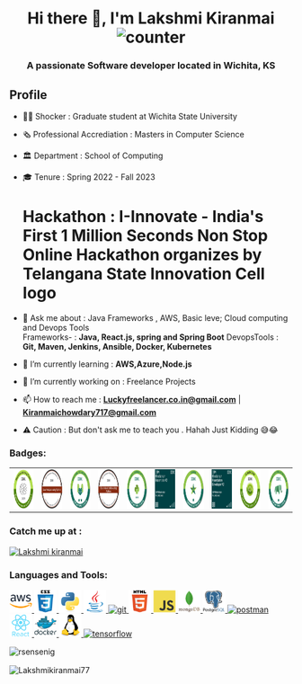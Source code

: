 ### <h1 align="center"> Hi there 👋, I'm Lakshmi Kiranmai ![counter](https://eng64hrnquaxti9.m.pipedream.net)</h1>
<h3 align="center">A passionate Software developer located in Wichita, KS </h3>
<h2 align ="Left"> Profile</h2>

- 👩‍🎓 Shocker :  Graduate student at Wichita State University
  
- 🗞 Professional Accrediation : Masters in Computer Science
  
- 🏛 Department :   School of Computing
  
- 🎓 Tenure : Spring 2022 - Fall 2023
  # Hackathon : I-Innovate - India's First 1 Million Seconds Non Stop Online Hackathon organizes by Telangana State Innovation Cell logo
- 💬 Ask me about :  Java Frameworks , AWS, Basic leve; Cloud computing  and Devops Tools  
     Frameworks- :  **Java, React.js, spring and Spring Boot**
     DevopsTools : **Git, Maven, Jenkins, Ansible, Docker, Kubernetes**

- 🌱 I’m currently learning : **AWS,Azure,Node.js**
  
- 🔭 I’m currently working on : Freelance Projects 
  
- 📫 How to reach me : **Luckyfreelancer.co.in@gmail.com** | **Kiranmaichowdary717@gmail.com**
  
- ⚠️ Caution :  But don't ask me to teach you .  Hahah Just Kidding 😅😂


<h3 align="left">Badges:</h3>
<table>
  <tr>
    <td>
        <a href ="https://www.credly.com/badges/e7a51bcd-e5b6-433a-b590-b1667a0db81e"  target="_blank" rel="noreferrer"> 
         <img src= "https://github.com/Lakshmikiranmai77/Lakshmikiranmai77/blob/main/Dig_Dev_Conf_-_Mach_Learn_Track.png" 
           alt="Digital Developer Conference: Machine Learning Track"  height="70" width="70" />
        </a>
    </td>

  <td>
    <a href ="https://www.credly.com/badges/979e7e21-d02a-4e52-957b-b5e3d53d6b05"  target="_blank" rel="noreferrer"> 
         <img src= "https://github.com/Lakshmikiranmai77/Lakshmikiranmai77/blob/main/Data_Analysis_using_Python.png" 
           alt="Data Analysis using Python" height="70" width="70" />
   </a>        
  </td>


   <td>
     <a href ="https://www.credly.com/badges/dc995fca-d391-48a9-9ee4-795e61be54a4"  target="_blank" rel="noreferrer"> 
         <img src= "https://github.com/Lakshmikiranmai77/Lakshmikiranmai77/blob/main/Big_Data_Found_Level_2_-_CC_v2.png" 
           alt="Big Data Foundations - Level 2" height="70" width="70" /> 
      </a>
   </td>

 <td>
    <a href ="https://www.credly.com/badges/3d69e9ba-07ba-44bf-8d8b-99afd6076b3e"  target="_blank" rel="noreferrer"> 
         <img src= "https://github.com/Lakshmikiranmai77/Lakshmikiranmai77/blob/main/Data_Visualization_Using_Python.png" 
           alt= "Data Visualization using python" height="70" width="70" /> 
      </a>
   </td>


   <td>
     <a href ="https://www.credly.com/badges/8b22fbeb-b19c-40cc-85cd-db45cc05ec03"  target="_blank" rel="noreferrer"> 
         <img src= "https://github.com/Lakshmikiranmai77/Lakshmikiranmai77/blob/main/Applied_Data_Science_with_Python.png" 
           alt="Applied Data Science with Python" height="70" width="70" /> 
      </a>
   </td>

   <td>
    <a href ="https://www.credly.com/badges/79b90ebb-21db-40a2-bba3-45998dece8e3" target="_blank" rel="noreferrer"> 
       <img src= "https://github.com/Lakshmikiranmai77/Lakshmikiranmai77/blob/main/IBM-Blockchain-Essentials-V2.png"
         alt="Blockchain Essentialsv2" height="70" width="70" />
    </a>
   </td>
   
   <td>
     <a href ="https://www.credly.com/badges/4a59b99d-66b6-4e7a-8a55-e4edfb2dc8c9"  target="_blank" rel="noreferrer"> 
       <img src= "https://github.com/Lakshmikiranmai77/Lakshmikiranmai77/blob/main/Spark_Level_1_ver_2_-_CC_-_2019.png" 
         alt="spark level 1" height="70" width="70" />
     </a>
    </td>
    <td>
     <a href ="https://www.credly.com/badges/41567b07-553a-40ca-8b03-96930e22fed1"  target="_blank" rel="noreferrer"> 
       <img src= "https://github.com/Lakshmikiranmai77/Lakshmikiranmai77/blob/main/IBM-Blockchain-Foundation-Developer-V2.png" 
         alt="IBM-Blockchain-Foundation-Developer-V2" height="70" width="70" />
     </a>
    </td>
    
  
  <td>
      <a href ="https://www.credly.com/badges/c0094f2b-2863-4efc-879c-5f552fb4a467" target="_blank" rel="noreferrer"> 
       <img src= "https://github.com/Lakshmikiranmai77/Lakshmikiranmai77/blob/main/Cloud_Core_-_Developer_Skills_Network_-_v3.png"
         alt="Cloudcore" height="70" width="70" />
    </a>
   </td>

   <td>
   <a href="https://www.credly.com/badges/cef732d8-0119-415a-84b7-cead1f96c384" target="_blank" rel="noreferrer"> 
     <img src= "https://github.com/Lakshmikiranmai77/Lakshmikiranmai77/blob/main/Hadoop_Data_Found_Level_1_-_CC_-_2019.png"
        alt="Hadoop data foundations" height="70" width="70" />
   </a>
   </td>
   
  </tr>
</table>




<h3 align="left">Catch me up at : </h3>
<p>
  <a href="https://www.linkedin.com/in/guduru-lakshmi-kiranmai-4a8447178/" target="blank"><img align="center" src="https://cdn3.iconfinder.com/data/icons/inficons/512/linkedin.png" alt="Lakshmi kiranmai" height="40" width="40" /></a>
</p>

<h3 align="left">Languages and Tools:</h3>
<p align="left"> 
  <a href="https://aws.amazon.com" target="_blank" rel="noreferrer"> 
    <img src="https://raw.githubusercontent.com/devicons/devicon/master/icons/amazonwebservices/amazonwebservices-original-wordmark.svg" alt="aws" width="40" height="40"/> 
  </a> 

  
  <a href="https://www.w3schools.com/css/" target="_blank" rel="noreferrer"> 
     <img src="https://raw.githubusercontent.com/devicons/devicon/master/icons/css3/css3-original-wordmark.svg"
       alt="css3" width="40" height="40"/> 
  </a> 


  <a href="https://www.python.org" target="_blank" rel="noreferrer"> 
    <img src="https://raw.githubusercontent.com/devicons/devicon/master/icons/python/python-original.svg" 
      alt="python" width="40" height="40"/> 
      </a>

  <a href="https://www.java.com" target="_blank" rel="noreferrer"> 
    <img src="https://raw.githubusercontent.com/devicons/devicon/master/icons/java/java-original.svg" 
      alt="java" width="40" height="40"/>
  </a>
  
  <!--
  <a href="https://expressjs.com" target="_blank" rel="noreferrer">
    <img src="https://raw.githubusercontent.com/devicons/devicon/master/icons/express/express-original-wordmark.svg" alt="express" width="40" height="40"/>
  </a> 
  -->
  <a href="https://git-scm.com/" target="_blank" rel="noreferrer">
     <img src="https://www.vectorlogo.zone/logos/git-scm/git-scm-icon.svg" alt="git" width="40" height="40"/> 
  </a> 
  
  <a href="https://www.w3.org/html/" target="_blank" rel="noreferrer"> 
    <img src="https://raw.githubusercontent.com/devicons/devicon/master/icons/html5/html5-original-wordmark.svg" 
      alt="html5" width="40" height="40"/> 
  </a> 
  
  <a href="https://developer.mozilla.org/en-US/docs/Web/JavaScript" target="_blank" rel="noreferrer">
     <img src="https://raw.githubusercontent.com/devicons/devicon/master/icons/javascript/javascript-original.svg"
       alt="javascript" width="40" height="40"/> 
  </a>
  <!-- ...
  <a href="https://jestjs.io" target="_blank" rel="noreferrer">
     <img src="https://www.vectorlogo.zone/logos/jestjsio/jestjsio-icon.svg" alt="jest" width="40" height="40"/>
  </a> 
  --> 
  
  <a href="https://www.mongodb.com/" target="_blank" rel="noreferrer"> 
     <img src="https://raw.githubusercontent.com/devicons/devicon/master/icons/mongodb/mongodb-original-wordmark.svg" 
       alt="mongodb" width="40" height="40"/> 
  </a>
  
  <!-- ... //Comment
  <a href="https://nodejs.org" target="_blank" rel="noreferrer"> 
  <img src="https://raw.githubusercontent.com/devicons/devicon/master/icons/nodejs/nodejs-original-wordmark.svg" alt="nodejs" width="40" height="40"/>
  </a> 
   --> 
  
  <a href="https://www.postgresql.org" target="_blank" rel="noreferrer"> 
     <img src="https://raw.githubusercontent.com/devicons/devicon/master/icons/postgresql/postgresql-original-wordmark.svg" alt="postgresql" width="40" height="40"/> 
  </a> 
  
  <a href="https://postman.com" target="_blank" rel="noreferrer">
    <img src="https://www.vectorlogo.zone/logos/getpostman/getpostman-icon.svg" alt="postman" width="40" height="40"/>
  </a>
  
  <a href="https://reactjs.org/" target="_blank" rel="noreferrer">
     <img src="https://raw.githubusercontent.com/devicons/devicon/master/icons/react/react-original-wordmark.svg" 
       alt="react" width="40" height="40"/> 
  </a> 

<a href="https://www.docker.com/" target="_blank" rel="noreferrer"> 
    <img src="https://raw.githubusercontent.com/devicons/devicon/master/icons/docker/docker-original-wordmark.svg"
      alt="docker" width="40" height="40"/>
</a>

 <a href="https://www.linux.org/" target="_blank" rel="noreferrer"> 
    <img src="https://raw.githubusercontent.com/devicons/devicon/master/icons/linux/linux-original.svg" 
     alt="linux" width="40" height="40"/>
 </a>

  <a href="https://www.tensorflow.org" target="_blank" rel="noreferrer"> 
    <img src="https://www.vectorlogo.zone/logos/tensorflow/tensorflow-icon.svg" 
      alt="tensorflow" width="40" height="40"/> </a>
  
  <!--
  <a href="https://vuejs.org/" target="_blank" rel="noreferrer"> 
     <img src="https://raw.githubusercontent.com/devicons/devicon/master/icons/vuejs/vuejs-original-wordmark.svg" alt="vuejs" width="40" height="40"/>
  </a> 
  -->
  </p>

<p> <img align="center" src="https://github-readme-stats.vercel.app/api/top-langs?username=rsensenig&show_icons=true&locale=en&layout=compact" alt="rsensenig" /></p>

<p><img align="center" src="https://camo.githubusercontent.com/885263289e5b8d2e890e89a17cb4dda15ab9e71d27a9135c3c6d0669180f5207/68747470733a2f2f6769746875622d726561646d652d73747265616b2d73746174732e6865726f6b756170702e636f6d2f3f757365723d6e64726f68697468303926" alt="Lakshmikiranmai77" /></p>
